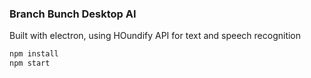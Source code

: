### Branch Bunch Desktop AI ###

Built with electron, using HOundify API for text and speech recognition

```bash
npm install
npm start
```
